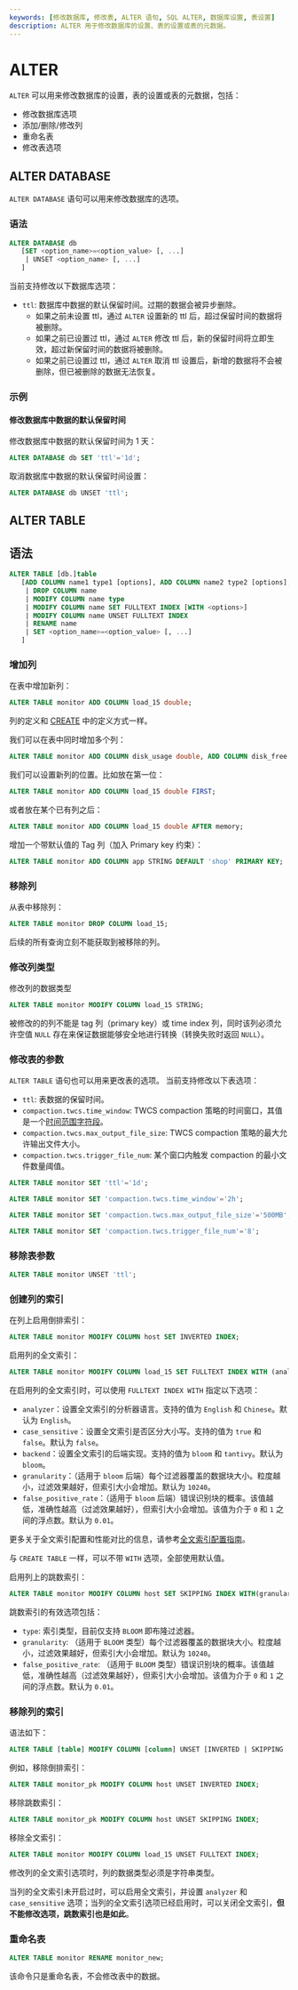 ```yaml
---
keywords: [修改数据库, 修改表, ALTER 语句, SQL ALTER, 数据库设置, 表设置]
description: ALTER 用于修改数据库的设置、表的设置或表的元数据。
---
```


# ALTER

`ALTER` 可以用来修改数据库的设置，表的设置或表的元数据，包括：

* 修改数据库选项
* 添加/删除/修改列
* 重命名表
* 修改表选项

## ALTER DATABASE


`ALTER DATABASE` 语句可以用来修改数据库的选项。

### 语法

```sql
ALTER DATABASE db
   [SET <option_name>=<option_value> [, ...]
    | UNSET <option_name> [, ...]
   ]
```

当前支持修改以下数据库选项：
- `ttl`: 数据库中数据的默认保留时间。过期的数据会被异步删除。
   - 如果之前未设置 ttl，通过 `ALTER` 设置新的 ttl 后，超过保留时间的数据将被删除。
   - 如果之前已设置过 ttl，通过 `ALTER` 修改 ttl 后，新的保留时间将立即生效，超过新保留时间的数据将被删除。
   - 如果之前已设置过 ttl，通过 `ALTER` 取消 ttl 设置后，新增的数据将不会被删除，但已被删除的数据无法恢复。

### 示例

#### 修改数据库中数据的默认保留时间

修改数据库中数据的默认保留时间为 1 天：

```sql
ALTER DATABASE db SET 'ttl'='1d';
```

取消数据库中数据的默认保留时间设置：

```sql
ALTER DATABASE db UNSET 'ttl';
```

## ALTER TABLE

## 语法

```sql
ALTER TABLE [db.]table
   [ADD COLUMN name1 type1 [options], ADD COLUMN name2 type2 [options], ...
    | DROP COLUMN name
    | MODIFY COLUMN name type
    | MODIFY COLUMN name SET FULLTEXT INDEX [WITH <options>]
    | MODIFY COLUMN name UNSET FULLTEXT INDEX
    | RENAME name
    | SET <option_name>=<option_value> [, ...]
   ]
```


### 增加列

在表中增加新列：

```sql
ALTER TABLE monitor ADD COLUMN load_15 double;
```

列的定义和 [CREATE](./create.md) 中的定义方式一样。

我们可以在表中同时增加多个列：

```sql
ALTER TABLE monitor ADD COLUMN disk_usage double, ADD COLUMN disk_free double;
```

我们可以设置新列的位置。比如放在第一位：

```sql
ALTER TABLE monitor ADD COLUMN load_15 double FIRST;
```

或者放在某个已有列之后：

```sql
ALTER TABLE monitor ADD COLUMN load_15 double AFTER memory;
```

增加一个带默认值的 Tag 列（加入 Primary key 约束）：
```sql
ALTER TABLE monitor ADD COLUMN app STRING DEFAULT 'shop' PRIMARY KEY;
```


### 移除列

从表中移除列：

```sql
ALTER TABLE monitor DROP COLUMN load_15;
```

后续的所有查询立刻不能获取到被移除的列。

### 修改列类型

修改列的数据类型

```sql
ALTER TABLE monitor MODIFY COLUMN load_15 STRING;
```

被修改的的列不能是 tag 列（primary key）或 time index 列，同时该列必须允许空值 `NULL` 存在来保证数据能够安全地进行转换（转换失败时返回 `NULL`）。

### 修改表的参数

`ALTER TABLE` 语句也可以用来更改表的选项。
当前支持修改以下表选项：
- `ttl`: 表数据的保留时间。
- `compaction.twcs.time_window`: TWCS compaction 策略的时间窗口，其值是一个[时间范围字符段](/reference/time-durations.md)。
- `compaction.twcs.max_output_file_size`: TWCS compaction 策略的最大允许输出文件大小。
- `compaction.twcs.trigger_file_num`: 某个窗口内触发 compaction 的最小文件数量阈值。


```sql
ALTER TABLE monitor SET 'ttl'='1d';

ALTER TABLE monitor SET 'compaction.twcs.time_window'='2h';

ALTER TABLE monitor SET 'compaction.twcs.max_output_file_size'='500MB';

ALTER TABLE monitor SET 'compaction.twcs.trigger_file_num'='8';
```

### 移除表参数

```sql
ALTER TABLE monitor UNSET 'ttl';
```

### 创建列的索引

在列上启用倒排索引：

```sql
ALTER TABLE monitor MODIFY COLUMN host SET INVERTED INDEX;
```

启用列的全文索引：

```sql
ALTER TABLE monitor MODIFY COLUMN load_15 SET FULLTEXT INDEX WITH (analyzer = 'English', case_sensitive = 'false', backend = 'bloom');
```

在启用列的全文索引时，可以使用 `FULLTEXT INDEX WITH` 指定以下选项：

- `analyzer`：设置全文索引的分析器语言。支持的值为 `English` 和 `Chinese`。默认为 `English`。
- `case_sensitive`：设置全文索引是否区分大小写。支持的值为 `true` 和 `false`。默认为 `false`。
- `backend`：设置全文索引的后端实现。支持的值为 `bloom` 和 `tantivy`。默认为 `bloom`。
- `granularity`：（适用于 `bloom` 后端）每个过滤器覆盖的数据块大小。粒度越小，过滤效果越好，但索引大小会增加。默认为 `10240`。
- `false_positive_rate`：（适用于 `bloom` 后端）错误识别块的概率。该值越低，准确性越高（过滤效果越好），但索引大小会增加。该值为介于 `0` 和 `1` 之间的浮点数。默认为 `0.01`。

更多关于全文索引配置和性能对比的信息，请参考[全文索引配置指南](/user-guide/logs/fulltext-index-config.md)。

与 `CREATE TABLE` 一样，可以不带 `WITH` 选项，全部使用默认值。

启用列上的跳数索引：
```sql
ALTER TABLE monitor MODIFY COLUMN host SET SKIPPING INDEX WITH(granularity = 1024, type = 'BLOOM');
```

跳数索引的有效选项包括：
* `type`: 索引类型，目前仅支持 `BLOOM` 即布隆过滤器。
* `granularity`: （适用于 `BLOOM` 类型）每个过滤器覆盖的数据块大小。粒度越小，过滤效果越好，但索引大小会增加。默认为 `10240`。
* `false_positive_rate`: （适用于 `BLOOM` 类型）错误识别块的概率。该值越低，准确性越高（过滤效果越好），但索引大小会增加。该值为介于 `0` 和 `1` 之间的浮点数。默认为 `0.01`。

### 移除列的索引

语法如下：

```sql
ALTER TABLE [table] MODIFY COLUMN [column] UNSET [INVERTED | SKIPPING | FULLTEXT] INDEX;
```

例如，移除倒排索引：

```sql
ALTER TABLE monitor_pk MODIFY COLUMN host UNSET INVERTED INDEX;
```

移除跳数索引：

```sql
ALTER TABLE monitor_pk MODIFY COLUMN host UNSET SKIPPING INDEX;
```

移除全文索引：

```sql
ALTER TABLE monitor MODIFY COLUMN load_15 UNSET FULLTEXT INDEX;
```

修改列的全文索引选项时，列的数据类型必须是字符串类型。

当列的全文索引未开启过时，可以启用全文索引，并设置 `analyzer` 和 `case_sensitive` 选项；当列的全文索引选项已经启用时，可以关闭全文索引，**但不能修改选项，跳数索引也是如此**。

### 重命名表

```sql
ALTER TABLE monitor RENAME monitor_new;
```

该命令只是重命名表，不会修改表中的数据。
